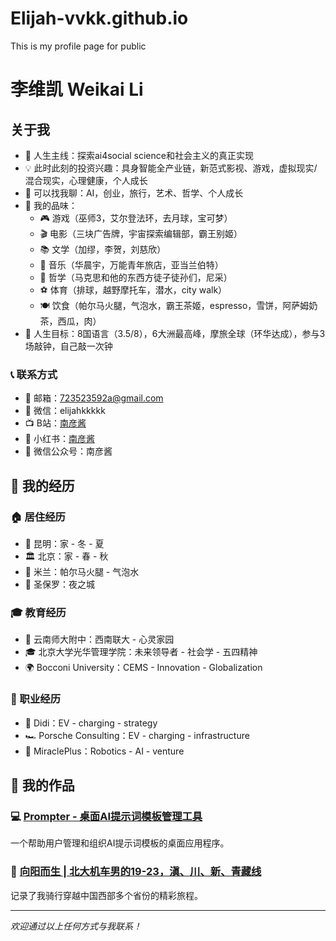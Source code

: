 # Elijah-vvkk.github.io
This is my profile page for public

# 李维凯 Weikai Li

## 关于我

- 🎯 人生主线：探索ai4social science和社会主义的真正实现
- 💡 此时此刻的投资兴趣：具身智能全产业链，新范式影视、游戏，虚拟现实/混合现实，心理健康，个人成长
- 💬 可以找我聊：AI，创业，旅行，艺术、哲学、个人成长
- 🎨 我的品味：
  - 🎮 游戏（巫师3，艾尔登法环，去月球，宝可梦）
  - 🎬 电影（三块广告牌，宇宙探索编辑部，霸王别姬）
  - 📚 文学（加缪，李贺，刘慈欣）
  - 🎵 音乐（华晨宇，万能青年旅店，亚当兰伯特）
  - 🧠 哲学（马克思和他的东西方徒子徒孙们，尼采）
  - ⚽ 体育（排球，越野摩托车，潜水，city walk）
  - 🍽️ 饮食（帕尔马火腿，气泡水，霸王茶姬，espresso，雪饼，阿萨姆奶茶，西瓜，肉）
- 🎯 人生目标：8国语言（3.5/8），6大洲最高峰，摩旅全球（环华达成），参与3场敲钟，自己敲一次钟

### 📞 联系方式

- 📧 邮箱：[723523592a@gmail.com](mailto:723523592a@gmail.com)
- 📱 微信：elijahkkkkk
- 📺 B站：[南彦酱](https://space.bilibili.com/238198339)
- 📱 小红书：[南彦酱](https://www.xiaohongshu.com/user/profile/5b9a6ac012b8bf00012b5d94)
- 📢 微信公众号：南彦酱

## 🚀 我的经历

### 🏠 居住经历
- 🌸 昆明：家 - 冬 - 夏
- 🏛️ 北京：家 - 春 - 秋
- 🍕 米兰：帕尔马火腿 - 气泡水
- 🌃 圣保罗：夜之城

### 🎓 教育经历
- 🏫 云南师大附中：西南联大 - 心灵家园
- 🎓 北京大学光华管理学院：未来领导者 - 社会学 - 五四精神
- 🌍 Bocconi University：CEMS - Innovation - Globalization

### 💼 职业经历
- 🚗 Didi：EV - charging - strategy
- 🏎️ Porsche Consulting：EV - charging - infrastructure
- 🤖 MiraclePlus：Robotics - AI - venture

## 🎨 我的作品

### 💻 [Prompter - 桌面AI提示词模板管理工具](https://kjwyqraohksf.sealoshzh.site/)
一个帮助用户管理和组织AI提示词模板的桌面应用程序。

### 🚴 [向阳而生 | 北大机车男的19-23，滇、川、新、青藏线](https://www.bilibili.com/video/BV1Gv421y7b8/)
记录了我骑行穿越中国西部多个省份的精彩旅程。

---

*欢迎通过以上任何方式与我联系！*
